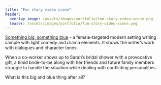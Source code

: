 ```yaml
---
title: "Fun story video scene"
header:
  overlay_image: /assets/images/portfolio/fun-story-video-scene.png
  teaser: /assets/images/portfolio/fun-story-video-scene.png
---
```


[Something big, something blue](https://docs.google.com/document/d/1JNqUaQbOoraRh8TYIOvZ9yZJokjn13MJfihz9yjU7c4/edit?usp=sharing) - a female-targeted modern setting writing sample with light comedy and drama elements. It shows the writer’s work with dialogues and character tones.

When a co-worker shows up to Sarah’s bridal shower with a provocative gift, a timid bride-to-be along with her friends and future family members struggle to handle the situation while dealing with conflicting personalities.

What is this big and blue thing after all?
